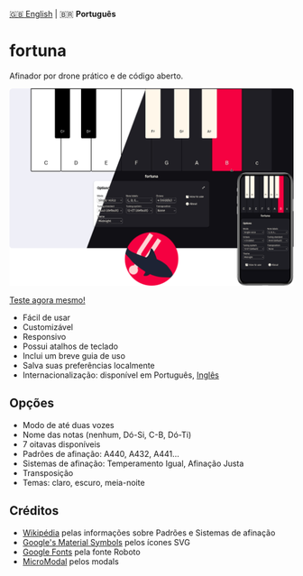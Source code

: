 [:uk: English](../README.md) | :brazil: **Português**

# fortuna

Afinador por drone prático e de código aberto.

![Print do fortuna](../fortuna.png "Print")

[Teste agora mesmo!](https://purewave0.github.io/fortuna/pt)

- Fácil de usar
- Customizável
- Responsivo
- Possui atalhos de teclado
- Inclui um breve guia de uso
- Salva suas preferências localmente
- Internacionalização: disponível em Português, [Inglês](../README.md)


## Opções

- Modo de até duas vozes
- Nome das notas (nenhum, Dó-Si, C-B, Dó-Ti)
- 7 oitavas disponíveis
- Padrões de afinação: A440, A432, A441…
- Sistemas de afinação: Temperamento Igual, Afinação Justa
- Transposição
- Temas: claro, escuro, meia-noite


## Créditos

- [Wikipédia](https://pt.wikipedia.org/) pelas informações sobre Padrões e Sistemas de afinação
- [Google's Material Symbols](https://fonts.google.com/icons) pelos ícones SVG
- [Google Fonts](https://fonts.google.com/) pela fonte Roboto
- [MicroModal](https://micromodal.vercel.app/) pelos modals
